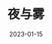 ---
title: '夜与雾'
date: '2023-01-15'
price: '40.0'
theaters: ['中国电影资料馆艺术影院']
seat: ['7-23']
remark: ['学术放映', '1956']
---